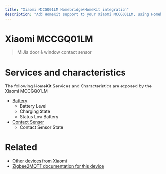 ```yaml
---
title: "Xiaomi MCCGQ01LM Homebridge/HomeKit integration"
description: "Add HomeKit support to your Xiaomi MCCGQ01LM, using Homebridge, Zigbee2MQTT and homebridge-z2m."
---
```

<!---
This file has been GENERATED using src/docgen/docgen.ts
DO NOT EDIT THIS FILE MANUALLY!
-->
# Xiaomi MCCGQ01LM
> MiJia door & window contact sensor


# Services and characteristics
The following HomeKit Services and Characteristics are exposed by
the Xiaomi MCCGQ01LM

* [Battery](../../battery.md)
  * Battery Level
  * Charging State
  * Status Low Battery
* [Contact Sensor](../../sensors.md)
  * Contact Sensor State


# Related
* [Other devices from Xiaomi](../index.md#xiaomi)
* [Zigbee2MQTT documentation for this device](https://www.zigbee2mqtt.io/devices/MCCGQ01LM.html)